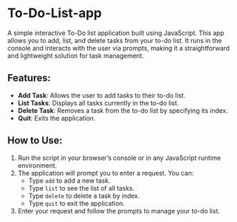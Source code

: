 # To-Do-List-app

A simple interactive To-Do list application built using JavaScript. This app allows you to add, list, and delete tasks from your to-do list. It runs in the console and interacts with the user via prompts, making it a straightforward and lightweight solution for task management.

## Features:
- **Add Task**: Allows the user to add tasks to their to-do list.
- **List Tasks**: Displays all tasks currently in the to-do list.
- **Delete Task**: Removes a task from the to-do list by specifying its index.
- **Quit**: Exits the application.

## How to Use:
1. Run the script in your browser’s console or in any JavaScript runtime environment.
2. The application will prompt you to enter a request. You can:
   - Type `add` to add a new task.
   - Type `list` to see the list of all tasks.
   - Type `delete` to delete a task by index.
   - Type `quit` to exit the application.
3. Enter your request and follow the prompts to manage your to-do list.
